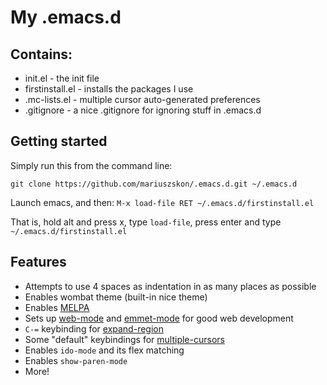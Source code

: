 # My .emacs.d

## Contains:
* init.el - the init file
* firstinstall.el - installs the packages I use
* .mc-lists.el - multiple cursor auto-generated preferences
* .gitignore - a nice .gitignore for ignoring stuff in .emacs.d

## Getting started
Simply run this from the command line:

`git clone https://github.com/mariuszskon/.emacs.d.git ~/.emacs.d`

Launch emacs, and then:
`M-x load-file RET ~/.emacs.d/firstinstall.el`

That is, hold alt and press x, type `load-file`, press enter and type `~/.emacs.d/firstinstall.el`

## Features
* Attempts to use 4 spaces as indentation in as many places as possible
* Enables wombat theme (built-in nice theme)
* Enables [MELPA](http://melpa.org/)
* Sets up [web-mode](https://github.com/fxbois/web-mode) and [emmet-mode](https://github.com/smihica/emmet-mode) for good web development
* `C-=` keybinding for [expand-region](https://github.com/magnars/expand-region.el)
* Some "default" keybindings for [multiple-cursors](https://github.com/magnars/multiple-cursors.el)
* Enables `ido-mode` and its flex matching
* Enables `show-paren-mode`
* More!

